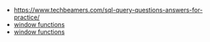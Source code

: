 * https://www.techbeamers.com/sql-query-questions-answers-for-practice/
* [window functions](https://learnsql.com/blog/sql-window-functions-examples/)
* [window functions](https://towardsdatascience.com/intro-to-window-functions-in-sql-23ecdc7c1ceb)
